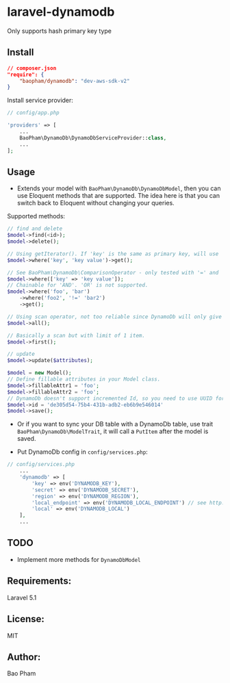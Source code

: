 laravel-dynamodb
================
Only supports hash primary key type

Install
------

~~~json
// composer.json
"require": {
    "baopham/dynamodb": "dev-aws-sdk-v2"
}
~~~

Install service provider:

~~~php
// config/app.php

'providers' => [
    ...
    BaoPham\DynamoDb\DynamoDbServiceProvider::class,
    ...
];
~~~

Usage
-----
* Extends your model with `BaoPham\DynamoDb\DynamoDbModel`, then you can use Eloquent methods that are supported. The idea here is that you can switch back to Eloquent without changing your queries.  

Supported methods:

~~~php
// find and delete
$model->find(<id>);
$model->delete();

// Using getIterator(). If 'key' is the same as primary key, will use 'Query', otherwise 'Scan'.
$model->where('key', 'key value')->get();

// See BaoPham\DynamoDb\ComparisonOperator - only tested with '=' and '!=' so far.
$model->where(['key' => 'key value']);
// Chainable for 'AND'. 'OR' is not supported.
$model->where('foo', 'bar')
    ->where('foo2', '!=' 'bar2')
    ->get();

// Using scan operator, not too reliable since DynamoDb will only give 1MB total of data.
$model->all();

// Basically a scan but with limit of 1 item.
$model->first();

// update
$model->update($attributes);

$model = new Model();
// Define fillable attributes in your Model class.
$model->fillableAttr1 = 'foo';
$model->fillableAttr2 = 'foo';
// DynamoDb doesn't support incremented Id, so you need to use UUID for the primary key.
$model->id = 'de305d54-75b4-431b-adb2-eb6b9e546014'
$model->save();
~~~

* Or if you want to sync your DB table with a DynamoDb table, use trait `BaoPham\DynamoDb\ModelTrait`, it will call a `PutItem` after the model is saved.

* Put DynamoDb config in `config/services.php`:

~~~php
// config/services.php
    ...
    'dynamodb' => [
        'key' => env('DYNAMODB_KEY'),
        'secret' => env('DYNAMODB_SECRET'),
        'region' => env('DYNAMODB_REGION'),
        'local_endpoint' => env('DYNAMODB_LOCAL_ENDPOINT') // see http://docs.aws.amazon.com/amazondynamodb/latest/developerguide/Tools.DynamoDBLocal.html
        'local' => env('DYNAMODB_LOCAL')
    ],
    ...
~~~

TODO
----
* Implement more methods for `DynamoDbModel`


Requirements:
-------------
Laravel 5.1

License:
--------
MIT

Author:
-------
Bao Pham
